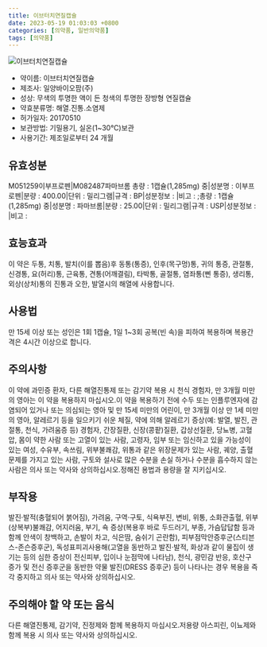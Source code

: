 ```yaml
---
title: 이브터치연질캡슐
date: 2023-05-19 01:03:03 +0800
categories: [의약품, 일반의약품]
tags: [의약품]
---
```

![이브터치연질캡슐](https://nedrug.mfds.go.kr/pbp/cmn/itemImageDownload/150160203116300123)

- 약이름: 이브터치연질캡슐
- 제조사: 일양바이오팜(주)
- 성상: 무색의 투명한 액이 든 청색의 투명한 장방형 연질캡슐
- 약효분류명: 해열.진통.소염제
- 허가일자: 20170510
- 보관방법: 기밀용기, 실온(1~30℃)보관
- 사용기간: 제조일로부터 24 개월
## 유효성분
M051259이부프로펜|M082487파마브롬
총량 : 1캡슐(1,285mg) 중|성분명 : 이부프로펜|분량 : 400.00|단위 : 밀리그램|규격 : BP|성분정보 : |비고 : ;총량 : 1캡슐(1,285mg) 중|성분명 : 파마브롬|분량 : 25.00|단위 : 밀리그램|규격 : USP|성분정보 : |비고 :
## 효능효과
이 약은 두통, 치통, 발치(이를 뽑음)후 동통(통증), 인후(목구멍)통, 귀의 통증, 관절통, 신경통, 요(허리)통, 근육통, 견통(어깨결림), 타박통, 골절통, 염좌통(삔 통증), 생리통, 외상(상처)통의 진통과 오한, 발열시의 해열에 사용합니다.
## 사용법
만 15세 이상 또는 성인은 1회 1캡슐, 1일 1~3회 공복(빈 속)을 피하여 복용하며 복용간격은 4시간 이상으로 합니다.
## 주의사항
이 약에 과민증 환자, 다른 해열진통제 또는 감기약 복용 시 천식 경험자, 만 3개월 미만의 영아는 이 약을 복용하지 마십시오.이 약을 복용하기 전에 수두 또는 인플루엔자에 감염되어 있거나 또는 의심되는 영아 및 만 15세 미만의 어린이, 만 3개월 이상 만 1세 미만의 영아, 알레르기 등을 일으키기 쉬운 체질, 약에 의해 알레르기 증상(예: 발열, 발진, 관절통, 천식, 가려움증 등) 경험자, 간장질환, 신장(콩팥)질환, 갑상선질환, 당뇨병, 고혈압, 몸이 약한 사람 또는 고열이 있는 사람, 고령자, 임부 또는 임신하고 있을 가능성이 있는 여성, 수유부, 속쓰림, 위부불쾌감, 위통과 같은 위장문제가 있는 사람, 궤양, 출혈문제를 가지고 있는 사람, 구토와 설사로 많은 수분을 손실 하거나 수분을 흡수하지 않는 사람은 의사 또는 약사와 상의하십시오.정해진 용법과 용량을 잘 지키십시오.
## 부작용
발진·발적(충혈되어 붉어짐), 가려움, 구역·구토, 식욕부진, 변비, 위통, 소화관출혈, 위부(상복부)불쾌감, 어지러움, 부기, 쇽 증상(복용후 바로 두드러기, 부종, 가슴답답함 등과 함께 안색이 창백하고, 손발이 차고, 식은땀, 숨쉬기 곤란함), 피부점막안증후군(스티븐스-존슨증후군), 독성표피괴사용해(고열을 동반하고 발진·발적, 화상과 같이 물집이 생기는 등의 심한 증상이 전신피부, 입이나 눈점막에 나타남), 천식, 광민감 반응, 호산구 증가 및 전신 증후군을 동반한 약물 발진(DRESS 증후군) 등이 나타나는 경우 복용을 즉각 중지하고 의사 또는 약사와 상의하십시오.
## 주의해야 할 약 또는 음식
다른 해열진통제, 감기약, 진정제와 함께 복용하지 마십시오.저용량 아스피린, 이뇨제와 함께 복용 시 의사 또는 약사와 상의하십시오.
